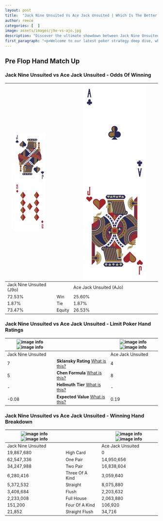 ```yaml
---
layout: post
title:  "Jack Nine Unsuited Vs Ace Jack Unsuited | Which Is The Better Hand In Poker? A Complete Guide"
author: reece
categories: [  ]
image: assets/images/j9o-vs-ajo.jpg
description: "Discover the ultimate showdown between Jack Nine Unsuited and Ace Jack Unsuited in poker! Uncover the odds, strategies, and scenarios where one hand triumphs over the other. Get ready to up your poker game with this thrilling analysis."
first_paragraph: "<p>Welcome to our latest poker strategy deep dive, where we're pitting two distinct hands against each other in a high-stakes showdown: Jack Nine Unsuited vs Ace Jack Unsuited.</p><p>In the dynamic world of poker, every decision counts, and knowing which hand holds the upper hand is key to your success at the table.</p><p>In this article, we'll dissect these two hands, explore the scenarios where one dominates the other, and equip you with the knowledge to make strategic choices that can tip the odds in your favor.</p><p>Get ready to unravel the intriguing dynamics of these poker hands and elevate your game to new heights.</p>"
---
```




[comment]: # (sp0)

## Pre Flop Hand Match Up

<div class="table hand-ratings" markdown="1"> 



### Jack Nine Unsuited vs Ace Jack Unsuited - Odds Of Winning


    
| ![image info](assets/images/hand1/j.png) ![image info](assets/images/hand1/9o.png) |  | ![image info](assets/images/hand2/a.png) ![image info](assets/images/hand2/jo.png) |
| -------- | -------- | -------- |
| Jack Nine Unsuited (J9o) |  | Ace Jack Unsuited (AJo) |
| 72.53% | Win | 25.60% |
| 1.87% | Tie | 1.87% |
| 73.47% | Equity | 26.53% |




[comment]: # (sp1)



### Jack Nine Unsuited vs Ace Jack Unsuited - Limit Poker Hand Ratings


    
| ![image info](https://www.riverpairs.com/assets/images/hand1/j.png) ![image info](https://www.riverpairs.com/assets/images/hand1/9o.png) |  | ![image info](https://www.riverpairs.com/assets/images/hand2/a.png) ![image info](https://www.riverpairs.com/assets/images/hand2/jo.png) |
| -------- | -------- | -------- |
| Jack Nine Unsuited |  | Ace Jack Unsuited |
| 7 | **Sklansky Rating** [What is this?](/sklansky-rating-explained) | 4 |
| 5 | **Chen Formula** [What is this?](/chen-formula-explained) | 8 |
| - | **Hellmuth Tier** [What is this?](/Hellmuth-tier-explained) | - |
| -0.08 | **Expected Value** [What is this?](/expected-value-explained) | 0.19 |




[comment]: # (sp2)



### Jack Nine Unsuited vs Ace Jack Unsuited - Winning Hand Breakdown


    
| ![image info](https://www.riverpairs.com/assets/images/hand1/j.png) ![image info](https://www.riverpairs.com/assets/images/hand1/9o.png) |  | ![image info](https://www.riverpairs.com/assets/images/hand2/a.png) ![image info](https://www.riverpairs.com/assets/images/hand2/jo.png) |
| -------- | -------- | -------- |
| Jack Nine Unsuited |  | Ace Jack Unsuited |
| 19,867,680 | High Card | 0 |
| 62,547,336 | One Pair | 14,950,656 |
| 34,247,988 | Two Pair | 16,838,604 |
| 6,280,416 | Three Of A Kind | 3,059,640 |
| 5,372,532 | Straight | 8,075,880 |
| 3,408,684 | Flush | 2,203,632 |
| 2,233,008 | Full House | 2,063,880 |
| 151,200 | Four Of A Kind | 106,920 |
| 21,852 | Straight Flush | 34,716 |




[comment]: # (sp3)



</div>

[comment]: # (sp4)



[comment]: # (sp5)


